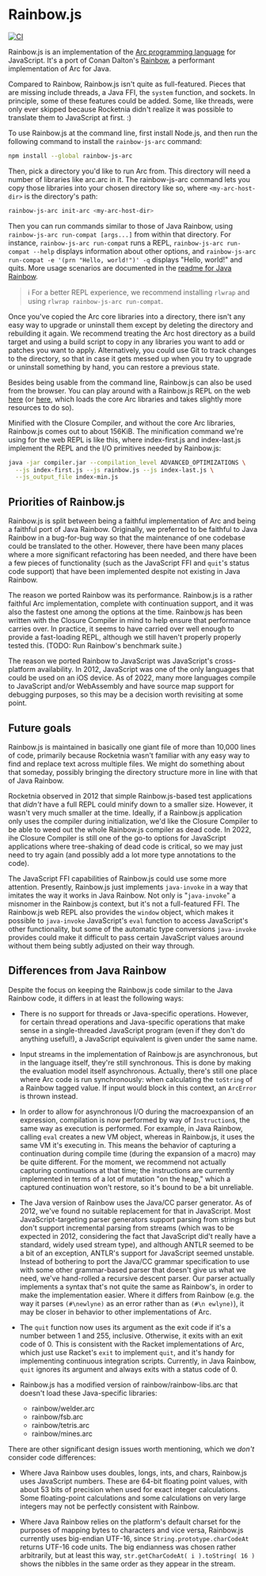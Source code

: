 # Rainbow.js

[![CI](https://github.com/arclanguage/rainbow-js/actions/workflows/ci.yml/badge.svg)](https://github.com/arclanguage/rainbow-js/actions/workflows/ci.yml)

Rainbow.js is an implementation of the [Arc programming language](https://arclanguage.github.io/) for JavaScript. It's a port of Conan Dalton's [Rainbow](https://github.com/conanite/rainbow), a performant implementation of Arc for Java.

Compared to Rainbow, Rainbow.js isn't quite as full-featured. Pieces that are missing include threads, a Java FFI, the `system` function, and sockets. In principle, some of these features could be added. Some, like threads, were only ever skipped because Rocketnia didn't realize it was possible to translate them to JavaScript at first. :)

To use Rainbow.js at the command line, first install Node.js, and then run the following command to install the `rainbow-js-arc` command:

```bash
npm install --global rainbow-js-arc
```

Then, pick a directory you'd like to run Arc from. This directory will need a number of libraries like arc.arc in it. The rainbow-js-arc command lets you copy those libraries into your chosen directory like so, where `<my-arc-host-dir>` is the directory's path:

```bash
rainbow-js-arc init-arc <my-arc-host-dir>
```

Then you can run commands similar to those of Java Rainbow, using `rainbow-js-arc run-compat [args...]` from within that directory. For instance, `rainbow-js-arc run-compat` runs a REPL, `rainbow-js-arc run-compat --help` displays information about other options, and `rainbow-js-arc run-compat -e '(prn "Hello, world!")' -q` displays "Hello, world!" and quits. More usage scenarios are documented in the [readme for Java Rainbow](https://github.com/conanite/rainbow#readme).

> ℹ️ For a better REPL experience, we recommend installing `rlwrap` and using `rlwrap rainbow-js-arc run-compat`.

Once you've copied the Arc core libraries into a directory, there isn't any easy way to upgrade or uninstall them except by deleting the directory and rebuilding it again. We recommend treating the Arc host directory as a build target and using a build script to copy in any libraries you want to add or patches you want to apply. Alternatively, you could use Git to track changes to the directory, so that in case it gets messed up when you try to upgrade or uninstall something by hand, you can restore a previous state.

Besides being usable from the command line, Rainbow.js can also be used from the browser. You can play around with a Rainbow.js REPL on the web [here](https://arclanguage.github.io/rainbow-js/test/) (or [here](https://arclanguage.github.io/rainbow-js/test/#libs), which loads the core Arc libraries and takes slightly more resources to do so).

Minified with the Closure Compiler, and without the core Arc libraries, Rainbow.js comes out to about 156KiB. The minification command we're using for the web REPL is like this, where index-first.js and index-last.js implement the REPL and the I/O primitives needed by Rainbow.js:

```bash
java -jar compiler.jar --compilation_level ADVANCED_OPTIMIZATIONS \
  --js index-first.js --js rainbow.js --js index-last.js \
  --js_output_file index-min.js
```


## Priorities of Rainbow.js

Rainbow.js is split between being a faithful implementation of Arc and being a faithful port of Java Rainbow. Originally, we preferred to be faithful to Java Rainbow in a bug-for-bug way so that the maintenance of one codebase could be translated to the other. However, there have been many places where a more significant refactoring has been needed, and there have been a few pieces of functionality (such as the JavaScript FFI and `quit`'s status code support) that have been implemented despite not existing in Java Rainbow.

The reason we ported Rainbow was its performance. Rainbow.js is a rather faithful Arc implementation, complete with continuation support, and it was also the fastest one among the options at the time. Rainbow.js has been written with the Closure Compiler in mind to help ensure that performance carries over. In practice, it seems to have carried over well enough to provide a fast-loading REPL, although we still haven't properly properly tested this. (TODO: Run Rainbow's benchmark suite.)

The reason we ported Rainbow to JavaScript was JavaScript's cross-platform availability. In 2012, JavaScript was one of the only languages that could be used on an iOS device. As of 2022, many more languages compile to JavaScript and/or WebAssembly and have source map support for debugging purposes, so this may be a decision worth revisiting at some point.


## Future goals

Rainbow.js is maintained in basically one giant file of more than 10,000 lines of code, primarily because Rocketnia wasn't familiar with any easy way to find and replace text across multiple files. We might do something about that someday, possibly bringing the directory structure more in line with that of Java Rainbow.

Rocketnia observed in 2012 that simple Rainbow.js-based test applications that *didn't* have a full REPL could minify down to a smaller size. However, it wasn't very much smaller at the time. Ideally, if a Rainbow.js application only uses the compiler during initialization, we'd like the Closure Compiler to be able to weed out the whole Rainbow.js compiler as dead code. In 2022, ihe Closure Compiler is still one of the go-to options for JavaScript applications where tree-shaking of dead code is critical, so we may just need to try again (and possibly add a lot more type annotations to the code).

The JavaScript FFI capabilities of Rainbow.js could use some more attention. Presently, Rainbow.js just implements `java-invoke` in a way that imitates the way it works in Java Rainbow. Not only is "`java-invoke`" a misnomer in the Rainbow.js context, but it's not a full-featured FFI. The Rainbow.js web REPL also provides the `window` object, which makes it possible to `java-invoke` JavaScript's `eval` function to access JavaScript's other functionality, but some of the automatic type conversions `java-invoke` provides could make it difficult to pass certain JavaScript values around without them being subtly adjusted on their way through.


## Differences from Java Rainbow

Despite the focus on keeping the Rainbow.js code similar to the Java Rainbow code, it differs in at least the following ways:

* There is no support for threads or Java-specific operations. However, for certain thread operations and Java-specific operations that make sense in a single-threaded JavaScript program (even if they don't do anything useful!), a JavaScript equivalent is given under the same name.

* Input streams in the implementation of Rainbow.js are asynchronous, but in the language itself, they're still synchronous. This is done by making the evaluation model itself asynchronous. Actually, there's still one place where Arc code is run synchronously: when calculating the `toString` of a Rainbow tagged value. If input would block in this context, an `ArcError` is thrown instead.

* In order to allow for asynchronous I/O during the macroexpansion of an expression, compilation is now performed by way of `Instruction`s, the same way as execution is performed. For example, in Java Rainbow, calling `eval` creates a new VM object, whereas in Rainbow.js, it uses the same VM it's executing in. This means the behavior of capturing a continuation during compile time (during the expansion of a macro) may be quite different. For the moment, we recommend not actually capturing continuations at that time; the instructions are currently implemented in terms of a lot of mutation "on the heap," which a captured continuation won't restore, so it's bound to be a bit unreliable.

* The Java version of Rainbow uses the Java/CC parser generator. As of 2012, we've found no suitable replacement for that in JavaScript. Most JavaScript-targeting parser generators support parsing from strings but don't support incremental parsing from streams (which was to be expected in 2012, considering the fact that JavaScript did't really have a standard, widely used stream type), and although ANTLR seemed to be a bit of an exception, ANTLR's support for JavaScript seemed unstable. Instead of bothering to port the Java/CC grammar specification to use with some other grammar-based parser that doesn't give us what we need, we've hand-rolled a recursive descent parser. Our parser actually implements a syntax that's not quite the same as Rainbow's, in order to make the implementation easier. Where it differs from Rainbow (e.g. the way it parses `(#\newlyne)` as an error rather than as `(#\n ewlyne)`), it may be closer in behavior to other implementations of Arc.

* The `quit` function now uses its argument as the exit code if it's a number between 1 and 255, inclusive. Otherwise, it exits with an exit code of 0. This is consistent with the Racket implementations of Arc, which just use Racket's `exit` to implement `quit`, and it's handy for implementing continuous integration scripts. Currently, in Java Rainbow, `quit` ignores its argument and always exits with a status code of 0.

* Rainbow.js has a modified version of rainbow/rainbow-libs.arc that doesn't load these Java-specific libraries:

  * rainbow/welder.arc
  * rainbow/fsb.arc
  * rainbow/tetris.arc
  * rainbow/mines.arc

There are other significant design issues worth mentioning, which we *don't* consider code differences:

* Where Java Rainbow uses doubles, longs, ints, and chars, Rainbow.js uses JavaScript numbers. These are 64-bit floating point values, with about 53 bits of precision when used for exact integer calculations. Some floating-point calculations and some calculations on very large integers may not be perfectly consistent with Rainbow.

* Where Java Rainbow relies on the platform's default charset for the purposes of mapping bytes to characters and vice versa, Rainbow.js currently uses big-endian UTF-16, since `String.prototype.charCodeAt` returns UTF-16 code units. The big endianness was chosen rather arbitrarily, but at least this way, `str.getCharCodeAt( i ).toString( 16 )` shows the nibbles in the same order as they appear in the stream.
